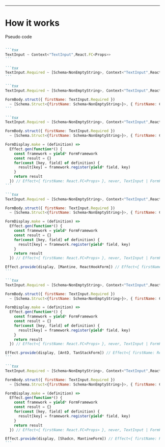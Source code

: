---

# How it works
Pseudo code

````md magic-move

```tsx
TextInput ~ Context<"TextInput",React.FC<Props>>
```

```tsx
TextInput.Required ~ [Schema<NonEmptyString>, Context<"TextInput",React.FC<Props>>]
```

```tsx
TextInput.Required ~ [Schema<NonEmptyString>, Context<"TextInput",React.FC<Props>>]

FormBody.struct({ firstName: TextInput.Required }) 
  ~ [Schema.Struct<{firstName: Schema<NonEmptyString>}>, { firstName: Context<"TextInput",React.FC<Props>> }]
```

```tsx
TextInput.Required ~ [Schema<NonEmptyString>, Context<"TextInput",React.FC<Props>>]

FormBody.struct({ firstName: TextInput.Required }) 
  ~ [Schema.Struct<{firstName: Schema<NonEmptyString>}>, { firstName: Context<"TextInput",React.FC<Props>> }]

FormDisplay.make = (definition) => 
  Effect.gen(function*() {
    const framework = yield* FormFramework
    const result = {}
    for(const [key, field] of definition) {
      result[key] = framework.register(yield* field, key)
    }
    return result
  }) // Effect<{ firstName: React.FC<Props> }, never, TextInput | FormFramework>
```

```tsx
TextInput.Required ~ [Schema<NonEmptyString>, Context<"TextInput",React.FC<Props>>]

FormBody.struct({ firstName: TextInput.Required }) 
  ~ [Schema.Struct<{firstName: Schema<NonEmptyString>}>, { firstName: Context<"TextInput",React.FC<Props>> }]

FormDisplay.make = (definition) => 
  Effect.gen(function*() {
    const framework = yield* FormFramework
    const result = {}
    for(const [key, field] of definition) {
      result[key] = framework.register(yield* field, key)
    }
    return result
  }) // Effect<{ firstName: React.FC<Props> }, never, TextInput | FormFramework>

Effect.provide(display, [Mantine, ReactHookForm]) // Effect<{ firstName: React.FC<Props> }>
```

```tsx
TextInput.Required ~ [Schema<NonEmptyString>, Context<"TextInput",React.FC<Props>>]

FormBody.struct({ firstName: TextInput.Required }) 
  ~ [Schema.Struct<{firstName: Schema<NonEmptyString>}>, { firstName: Context<"TextInput",React.FC<Props>> }]

FormDisplay.make = (definition) => 
  Effect.gen(function*() {
    const framework = yield* FormFramework
    const result = {}
    for(const [key, field] of definition) {
      result[key] = framework.register(yield* field, key)
    }
    return result
  }) // Effect<{ firstName: React.FC<Props> }, never, TextInput | FormFramework>

Effect.provide(display, [AntD, TanStackForm]) // Effect<{ firstName: React.FC<Props> }>
```

```tsx
TextInput.Required ~ [Schema<NonEmptyString>, Context<"TextInput",React.FC<Props>>]

FormBody.struct({ firstName: TextInput.Required }) 
  ~ [Schema.Struct<{firstName: Schema<NonEmptyString>}>, { firstName: Context<"TextInput",React.FC<Props>> }]

FormDisplay.make = (definition) => 
  Effect.gen(function*() {
    const framework = yield* FormFramework
    const result = {}
    for(const [key, field] of definition) {
      result[key] = framework.register(yield* field, key)
    }
    return result
  }) // Effect<{ firstName: React.FC<Props> }, never, TextInput | FormFramework>

Effect.provide(display, [Shadcn, MantineForm]) // Effect<{ firstName: React.FC<Props> }>
```
````

<!--
Alors comment ça marche tout ça?

Je vais vous donner les grandes lignes, en pseudo code.

Tout d'abord un Field c'est quoi? C'est grosso modo un Context Effect dont le service est un composant react

[click] On parle ensuite de variante (required, optional etc..) d'un Field. C'est juste un couple Schema Context

[click] On creer la definition du formulaire via un struct et ça qu'est-ce que ça fait? Ça crée juste un couple Schema, objet comme cela

[click] Ensuite, pour creer le display, on utilise la methode make et l'algorithme ressemble tres grossierement à ça. On commence par récupérer un framework de formulaire puis on itère sur chaque propriété de la definition en délégant au framework la tache d'enregistrement du composant.

Apres tout ça ce qu'on récupère c'est un Effect qui a des dépendances.

[click] Puis on provide ces dépendances via Effect 

[click] On peut facilement changer les dépendances sans jamais altérer le type de l'objet en retour.
-->

<!--
To give you an idea of how it all works, here is the big picture, using pseudo code.

First of all, what is a Field? It is more or less an Effect Context whose service is a React component.

[click] Then we add the notion of Variant (required, optional...) on top of the Field, so a Field Variant is just a tuple [Schema, Context]

[click] The form definition is created using a struct, which is more or less a tuple [Schema, object] like this one

[click] Then, to create the display object, we use the `make` method and a very simple version of the algorithm looks like this. We iterate on each property of the form definition and delegate to the form framework the task of registering the component at the right location.

In the end what we get out of this is an Effect with dependencies.

[click] Finally, we can provide these dependencies

[click] We can easily swap the layers without changing the display object.
-->
